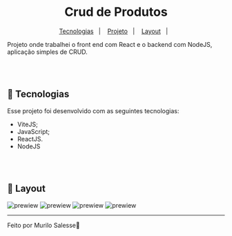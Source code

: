 <h1 align="center"> Crud de Produtos </h1>

<p align="center">
  <a href="#-tecnologias">Tecnologias</a>&nbsp;&nbsp;&nbsp;|&nbsp;&nbsp;&nbsp;
  <a href="#-projeto">Projeto</a>&nbsp;&nbsp;&nbsp;|&nbsp;&nbsp;&nbsp;
  <a href="#-layout">Layout</a>&nbsp;&nbsp;&nbsp;|&nbsp;&nbsp;&nbsp;
</p>

<p>
  Projeto onde trabalhei o front end com React e o backend com NodeJS, aplicação simples de CRUD.
</p>

<br>
<br>

## 🚀 Tecnologias

Esse projeto foi desenvolvido com as seguintes tecnologias:

- ViteJS;
- JavaScript;
- ReactJS.
- NodeJS

<br>
<br>

## 🔖 Layout
![prewiew](https://i.imgur.com/b4csWCF.jpeg)
![prewiew](https://i.imgur.com/nQA4bHe.jpeg)
![prewiew](https://i.imgur.com/YtQ98wD.jpeg)
![prewiew](https://i.imgur.com/1B98sto.jpeg)

---
Feito por Murilo Salesse👋  
